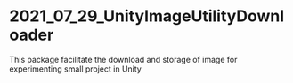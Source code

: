 # 2021_07_29_UnityImageUtilityDownloader
This package facilitate the download and storage of image for experimenting small project in Unity
